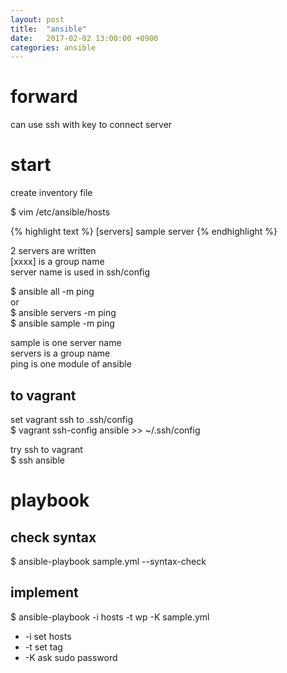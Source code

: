```yaml
---
layout: post
title:  "ansible"
date:   2017-02-02 13:00:00 +0900
categories: ansible
---
```


# forward
can use ssh with key to connect server  

# start

create inventory file  

$ vim /etc/ansible/hosts

{% highlight text %}
[servers]
sample
server
{% endhighlight %}

2 servers are  written  
[xxxx] is a group name  
server name is used in ssh/config  

$ ansible all -m ping  
or  
$ ansible servers -m ping  
$ ansible sample -m ping  

sample is one server name  
servers is a group name  
ping is one module of ansible  

## to vagrant

set vagrant ssh to .ssh/config  
$ vagrant ssh-config ansible >> ~/.ssh/config  

try ssh to vagrant  
$ ssh ansible  

# playbook

## check syntax
$ ansible-playbook sample.yml --syntax-check  

## implement
$ ansible-playbook -i hosts -t wp -K sample.yml  

- -i set hosts
- -t set tag
- -K ask sudo password

